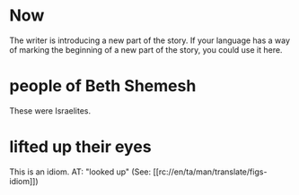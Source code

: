 # Now

The writer is introducing a new part of the story. If your language has a way of marking the beginning of a new part of the story, you could use it here.

# people of Beth Shemesh

These were Israelites.

# lifted up their eyes

This is an idiom. AT: "looked up" (See: [[rc://en/ta/man/translate/figs-idiom]])